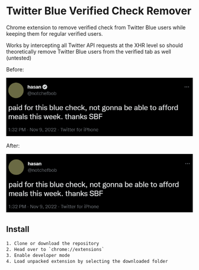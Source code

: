 # Twitter Blue Verified Check Remover
Chrome extension to remove verified check from Twitter Blue users while keeping them for regular verified users.

Works by intercepting all Twitter API requests at the XHR level so should theoretically remove Twitter Blue users from the verified tab as well (untested)

Before:

![Before](before.png)

After:

![After](after.png)

## Install

```
1. Clone or download the repository
2. Head over to `chrome://extensions`
3. Enable developer mode
4. Load unpacked extension by selecting the downloaded folder
```